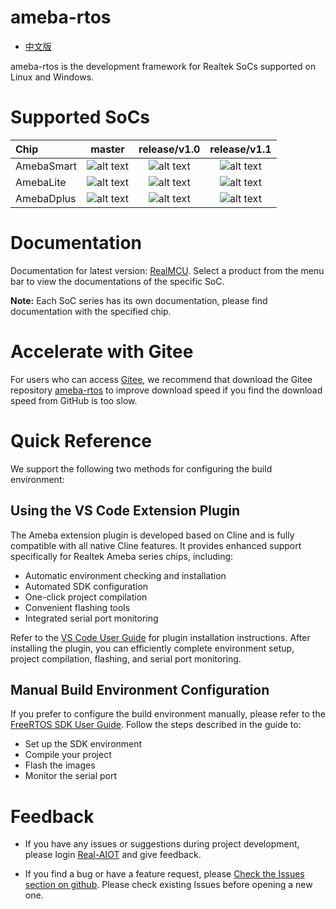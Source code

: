 # ameba-rtos

* [中文版](./README_CN.md)

ameba-rtos is the development framework for Realtek SoCs supported on Linux and Windows.

# Supported SoCs

|Chip         |          master       |     release/v1.0       |     release/v1.1       |
|:----------- |:---------------------:| :---------------------:| :---------------------:|
|AmebaSmart   |![alt text][supported] | ![alt text][supported] | ![alt text][supported] |
|AmebaLite    |![alt text][supported] | ![alt text][supported] | ![alt text][supported] |
|AmebaDplus   |![alt text][supported] | ![alt text][supported] | ![alt text][supported] |

[supported]: https://img.shields.io/badge/-supported-green "supported"

# Documentation

Documentation for latest version: [RealMCU](https://aiot.realmcu.com/en/latest/index.html). Select a product from the menu bar to view the documentations of the specific SoC.

**Note:** Each SoC series has its own documentation, please find documentation with the specified chip.

# Accelerate with Gitee

For users who can access [Gitee](https://gitee.com), we recommend that download the Gitee repository [ameba-rtos](https://gitee.com/ameba-aiot/ameba-rtos) to improve download speed if you find the download speed from GitHub is too slow.

# Quick Reference

We support the following two methods for configuring the build environment:

## Using the VS Code Extension Plugin

The Ameba extension plugin is developed based on Cline and is fully compatible with all native Cline features. It provides enhanced support
specifically for Realtek Ameba series chips, including:

* Automatic environment checking and installation
* Automated SDK configuration
* One-click project compilation
* Convenient flashing tools
* Integrated serial port monitoring

Refer to the [VS Code User Guide](https://aiot.realmcu.com/en/latest/rst_tools/vscode/index.html) for plugin installation instructions.
After installing the plugin, you can efficiently complete environment setup, project compilation, flashing, and serial port monitoring.

## Manual Build Environment Configuration

If you prefer to configure the build environment manually, please refer to the [FreeRTOS SDK User Guide](https://aiot.realmcu.com/en/latest/rst_rtos/rst_sdk/index.html).
Follow the steps described in the guide to:

* Set up the SDK environment
* Compile your project
* Flash the images
* Monitor the serial port

# Feedback

* If you have any issues or suggestions during project development, please login [Real-AIOT](https://forum.real-aiot.com/) and give feedback.

* If you find a bug or have a feature request, please [Check the Issues section on github](https://github.com/Ameba-AIoT/ameba-rtos/issues). Please check existing Issues before opening a new one.